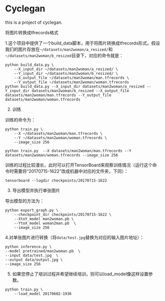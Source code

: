 # Cyclegan
this is a project of cyclegan.

将图片转换成tfrecords格式

1.这个项目中提供了一个build_data脚本，用于将图片转换成tfrecords形式。假设我们的图片存放在`~/datasets/man2woman/a_resized/`和 `~/datasets/man2woman/b_resized`目录下，对应的命令就是：

```shell
python build_data.py \
    --X_input_dir ~/datasets/man2woman/a_resized/ \
    --Y_input_dir ~/datasets/man2woman/b_resized/ \
    --X_output_file ~/datasets/man2woman/man.tfrecords \
    --Y_output_file ~/datasets/man2woman/woman.tfrecords
python build_data.py --X_input_dir datasets/man2woman/a_resized --Y_input_dir datasets/man2woman/b_resized --X_output_file datasets/man2woman/man.tfrecords --Y_output_file datasets/man2woman/woman.tfrecords
```
2. 训练

训练的命令为：

```shell
python train.py \
    --X ~/datasets/man2woman/man.tfrecords \
    --Y ~/datasets/man2woman/woman.tfrecords \
    --image_size 256
```

```shell
python train.py  --X datasets/man2woman/man.tfrecords --Y datasets/man2woman/woman.tfrecords --image_size 256
```

训练的过程比较漫长，此时可以打开TensorBoard来观察训练情况（运行这个命令时需要将“20170715-1622”改成机器中对应的文件夹，下同）：

```shell
tensorboard --logdir checkpoints/20170715-1622
```

3. 导出模型并执行单张图片

导出模型的方法为：

```shell
python export_graph.py \
    --checkpoint_dir checkpoints/20170715-1622 \
    --XtoY_model man2woman.pb \
    --YtoX_model woman2man.pb  \
    --image_size 256
```

4.对单张图片进行转换（将`data/test.jpg`替换为对应的输入图片地址）：

```shell
python inference.py \
--model pretrained/man2woman.pb  \
--input data/test.jpg  \
--output data/output.jpg \
--image_size 256
```

5. 如果您停止了培训过程并希望继续培训，则可以load_model像这样设置参数。

```shell
python train.py \
    --load_model 20170602-1936
```
